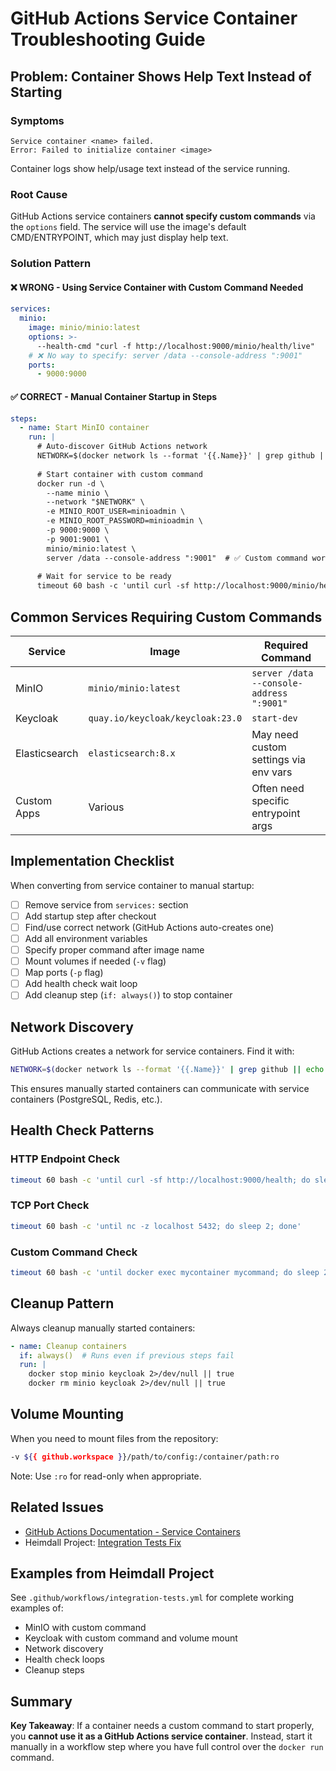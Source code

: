 # GitHub Actions Service Container Troubleshooting Guide

## Problem: Container Shows Help Text Instead of Starting

### Symptoms
```
Service container <name> failed.
Error: Failed to initialize container <image>
```

Container logs show help/usage text instead of the service running.

### Root Cause
GitHub Actions service containers **cannot specify custom commands** via the `options` field. The service will use the image's default CMD/ENTRYPOINT, which may just display help text.

### Solution Pattern

#### ❌ WRONG - Using Service Container with Custom Command Needed
```yaml
services:
  minio:
    image: minio/minio:latest
    options: >-
      --health-cmd "curl -f http://localhost:9000/minio/health/live"
    # ❌ No way to specify: server /data --console-address ":9001"
    ports:
      - 9000:9000
```

#### ✅ CORRECT - Manual Container Startup in Steps
```yaml
steps:
  - name: Start MinIO container
    run: |
      # Auto-discover GitHub Actions network
      NETWORK=$(docker network ls --format '{{.Name}}' | grep github || echo "bridge")
      
      # Start container with custom command
      docker run -d \
        --name minio \
        --network "$NETWORK" \
        -e MINIO_ROOT_USER=minioadmin \
        -e MINIO_ROOT_PASSWORD=minioadmin \
        -p 9000:9000 \
        -p 9001:9001 \
        minio/minio:latest \
        server /data --console-address ":9001"  # ✅ Custom command works!
      
      # Wait for service to be ready
      timeout 60 bash -c 'until curl -sf http://localhost:9000/minio/health/live; do sleep 2; done'
```

## Common Services Requiring Custom Commands

| Service | Image | Required Command |
|---------|-------|-----------------|
| MinIO | `minio/minio:latest` | `server /data --console-address ":9001"` |
| Keycloak | `quay.io/keycloak/keycloak:23.0` | `start-dev` |
| Elasticsearch | `elasticsearch:8.x` | May need custom settings via env vars |
| Custom Apps | Various | Often need specific entrypoint args |

## Implementation Checklist

When converting from service container to manual startup:

- [ ] Remove service from `services:` section
- [ ] Add startup step after checkout
- [ ] Find/use correct network (GitHub Actions auto-creates one)
- [ ] Add all environment variables
- [ ] Specify proper command after image name
- [ ] Mount volumes if needed (`-v` flag)
- [ ] Map ports (`-p` flag)
- [ ] Add health check wait loop
- [ ] Add cleanup step (`if: always()`) to stop container

## Network Discovery

GitHub Actions creates a network for service containers. Find it with:
```bash
NETWORK=$(docker network ls --format '{{.Name}}' | grep github || echo "bridge")
```

This ensures manually started containers can communicate with service containers (PostgreSQL, Redis, etc.).

## Health Check Patterns

### HTTP Endpoint Check
```bash
timeout 60 bash -c 'until curl -sf http://localhost:9000/health; do sleep 2; done'
```

### TCP Port Check
```bash
timeout 60 bash -c 'until nc -z localhost 5432; do sleep 2; done'
```

### Custom Command Check
```bash
timeout 60 bash -c 'until docker exec mycontainer mycommand; do sleep 2; done'
```

## Cleanup Pattern

Always cleanup manually started containers:
```yaml
- name: Cleanup containers
  if: always()  # Runs even if previous steps fail
  run: |
    docker stop minio keycloak 2>/dev/null || true
    docker rm minio keycloak 2>/dev/null || true
```

## Volume Mounting

When you need to mount files from the repository:
```bash
-v ${{ github.workspace }}/path/to/config:/container/path:ro
```

Note: Use `:ro` for read-only when appropriate.

## Related Issues

- [GitHub Actions Documentation - Service Containers](https://docs.github.com/en/actions/using-containerized-services/about-service-containers)
- Heimdall Project: [Integration Tests Fix](20251024_235900_integration_tests_fix.md)

## Examples from Heimdall Project

See `.github/workflows/integration-tests.yml` for complete working examples of:
- MinIO with custom command
- Keycloak with custom command and volume mount
- Network discovery
- Health check loops
- Cleanup steps

## Summary

**Key Takeaway**: If a container needs a custom command to start properly, you **cannot use it as a GitHub Actions service container**. Instead, start it manually in a workflow step where you have full control over the `docker run` command.
